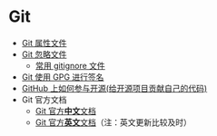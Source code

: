 # Git
- [Git 属性文件](gitattributes.md)
- [Git 忽略文件](gitignore.md)
  * [常用 gitignore 文件](./常用gitignore文件)
- [Git 使用 GPG 进行签名](GPGsigning.md)
- [GitHub 上如何参与开源(给开源项目贡献自己的代码)](pullrequest.md)
- Git 官方文档
  * [Git 官方**中文**文档](https://git-scm.com/book/zh/)
  * [Git 官方**英文**文档](https://git-scm.com/docs/)（注：英文更新比较及时）
